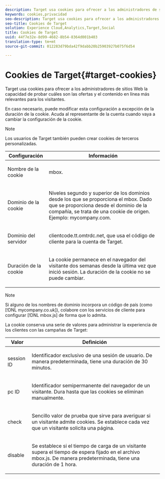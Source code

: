 ```yaml
---
description: Target usa cookies para ofrecer a los administradores de sitios Web la capacidad de probar cuáles son las ofertas y el contenido en línea más relevantes para los visitantes.
keywords: cookies,privacidad
seo-description: Target usa cookies para ofrecer a los administradores de sitios Web la capacidad de probar cuáles son las ofertas y el contenido en línea más relevantes para los visitantes.
seo-title: Cookies de Target
solution: Experience Cloud,Analytics,Target,Social
title: Cookies de Target
uuid: 44f7e32e-8d99-4682-8b54-8364d001b403
translation-type: tm+mt
source-git-commit: 012283d79bda42f9dabb20b25903927b075f6d54

---
```



# Cookies de Target{#target-cookies}

Target usa cookies para ofrecer a los administradores de sitios Web la capacidad de probar cuáles son las ofertas y el contenido en línea más relevantes para los visitantes.

En caso necesario, puede modificar esta configuración a excepción de la duración de la cookie. Acuda al representante de la cuenta cuando vaya a cambiar la configuración de la cookie.

>[!NOTE]
>
>Los usuarios de Target también pueden crear cookies de terceros personalizadas.

<table id="table_54B402C6E19C4A70B1E27BC9DFF776EB"> 
 <thead> 
  <tr> 
   <th colname="col1" class="entry"> Configuración </th> 
   <th colname="col2" class="entry"> Información </th> 
  </tr> 
 </thead>
 <tbody> 
  <tr> 
   <td colname="col1"> <p>Nombre de la cookie </p> </td> 
   <td colname="col2"> <p>mbox. </p> </td> 
  </tr> 
  <tr> 
   <td colname="col1"> <p>Dominio de la cookie </p> </td> 
   <td colname="col2"> <p>Niveles segundo y superior de los dominios desde los que se proporciona el mbox. Dado que se proporciona desde el dominio de la compañía, se trata de una cookie de origen. Ejemplo: <span class="filepath">mycompany.com</span>. </p> </td> 
  </tr> 
  <tr> 
   <td colname="col1"> <p>Dominio del servidor </p> </td> 
   <td colname="col2"> <p> <span class="filepath"> clientcode.tt.omtrdc.net</span>, que usa el código de cliente para la cuenta de Target. </p> </td> 
  </tr> 
  <tr> 
   <td colname="col1"> <p>Duración de la cookie </p> </td> 
   <td colname="col2"> <p>La cookie permanece en el navegador del visitante dos semanas desde la última vez que inició sesión. La duración de la cookie no se puede cambiar. </p> </td> 
  </tr> 
 </tbody> 
</table>

>[!NOTE]
>
>Si alguno de los nombres de dominio incorpora un código de país (como [!DNL mycompany.co.uk]), colabore con los servicios de cliente para configurar [!DNL mbox.js] de forma que lo admita.

La cookie conserva una serie de valores para administrar la experiencia de los clientes con las campañas de Target:

<table id="table_5245F72A2D5A4322B40ABB10B7DFB338"> 
 <thead> 
  <tr> 
   <th colname="col1" class="entry"> Valor </th> 
   <th colname="col2" class="entry"> Definición </th> 
  </tr> 
 </thead>
 <tbody> 
  <tr> 
   <td colname="col1"> <p> <span class="codeph"> session ID</span> </p> </td> 
   <td colname="col2"> <p>Identificador exclusivo de una sesión de usuario. De manera predeterminada, tiene una duración de 30 minutos. </p> </td> 
  </tr> 
  <tr> 
   <td colname="col1"> <p> <span class="codeph"> pc ID</span> </p> </td> 
   <td colname="col2"> <p>Identificador semipermanente del navegador de un visitante. Dura hasta que las cookies se eliminan manualmente. </p> </td> 
  </tr> 
  <tr> 
   <td colname="col1"> <p> <span class="codeph"> check</span> </p> </td> 
   <td colname="col2"> <p>Sencillo valor de prueba que sirve para averiguar si un visitante admite cookies. Se establece cada vez que un visitante solicita una página. </p> </td> 
  </tr> 
  <tr> 
   <td colname="col1"> <p> <span class="codeph"> disable</span> </p> </td> 
   <td colname="col2"> <p>Se establece si el tiempo de carga de un visitante supera el tiempo de espera fijado en el archivo <span class="filepath">mbox.js</span>. De manera predeterminada, tiene una duración de 1 hora. </p> </td> 
  </tr> 
 </tbody> 
</table>

